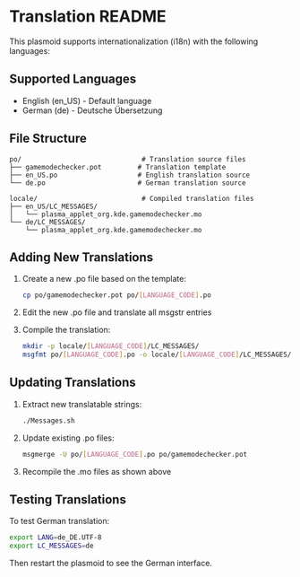 # Translation README

This plasmoid supports internationalization (i18n) with the following languages:

## Supported Languages
- English (en_US) - Default language
- German (de) - Deutsche Übersetzung

## File Structure
```
po/                              # Translation source files
├── gamemodechecker.pot         # Translation template
├── en_US.po                    # English translation source
└── de.po                       # German translation source

locale/                          # Compiled translation files
├── en_US/LC_MESSAGES/
│   └── plasma_applet_org.kde.gamemodechecker.mo
└── de/LC_MESSAGES/
    └── plasma_applet_org.kde.gamemodechecker.mo
```

## Adding New Translations

1. Create a new .po file based on the template:
   ```bash
   cp po/gamemodechecker.pot po/[LANGUAGE_CODE].po
   ```

2. Edit the new .po file and translate all msgstr entries

3. Compile the translation:
   ```bash
   mkdir -p locale/[LANGUAGE_CODE]/LC_MESSAGES/
   msgfmt po/[LANGUAGE_CODE].po -o locale/[LANGUAGE_CODE]/LC_MESSAGES/plasma_applet_org.kde.gamemodechecker.mo
   ```

## Updating Translations

1. Extract new translatable strings:
   ```bash
   ./Messages.sh
   ```

2. Update existing .po files:
   ```bash
   msgmerge -U po/[LANGUAGE_CODE].po po/gamemodechecker.pot
   ```

3. Recompile the .mo files as shown above

## Testing Translations

To test German translation:
```bash
export LANG=de_DE.UTF-8
export LC_MESSAGES=de
```

Then restart the plasmoid to see the German interface.
